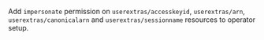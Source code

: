 Add `impersonate` permission on `userextras/accesskeyid`, `userextras/arn`, `userextras/canonicalarn` and `userextras/sessionname` resources to operator setup.
